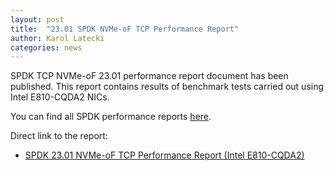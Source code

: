 ```yaml
---
layout: post
title:  "23.01 SPDK NVMe-oF TCP Performance Report"
author: Karol Latecki
categories: news
---
```


SPDK TCP NVMe-oF 23.01 performance report document has been published.
This report contains results of benchmark tests carried out using
Intel E810-CQDA2 NICs.

You can find all SPDK performance reports [here](https://spdk.io/doc/performance_reports.html).

Direct link to the report:

- [SPDK 23.01 NVMe-oF TCP Performance Report (Intel E810-CQDA2)](https://review.spdk.io/download/performance-reports/SPDK_tcp_cvl_perf_report_2301.pdf)

